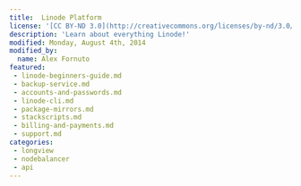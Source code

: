 ```yaml
---
title:  Linode Platform
license: '[CC BY-ND 3.0](http://creativecommons.org/licenses/by-nd/3.0/us/)'
description: 'Learn about everything Linode!'
modified: Monday, August 4th, 2014
modified_by:
  name: Alex Fornuto
featured:
 - linode-beginners-guide.md
 - backup-service.md
 - accounts-and-passwords.md
 - linode-cli.md
 - package-mirrors.md
 - stackscripts.md
 - billing-and-payments.md
 - support.md
categories:
 - longview
 - nodebalancer
 - api
---
```


